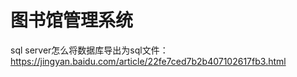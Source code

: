# 图书馆管理系统
sql server怎么将数据库导出为sql文件：
https://jingyan.baidu.com/article/22fe7ced7b2b407102617fb3.html

